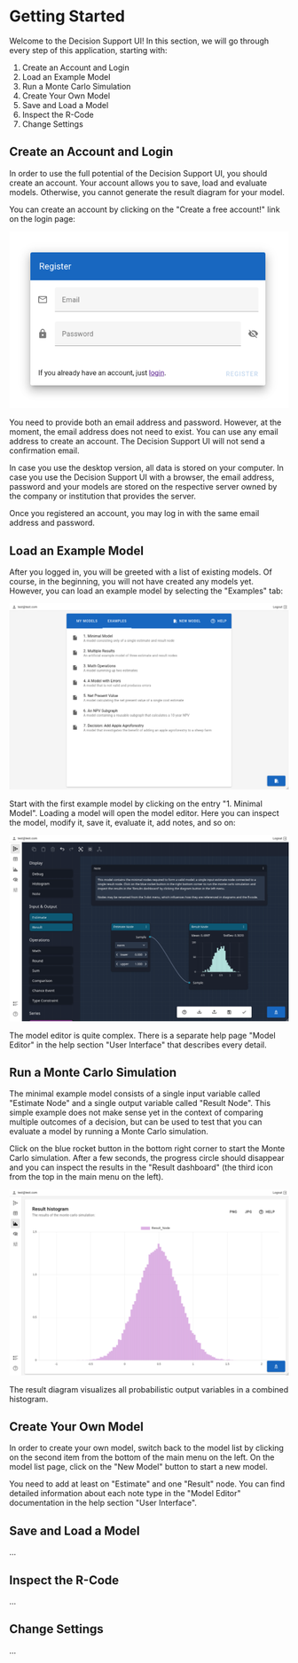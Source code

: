 # Getting Started

Welcome to the Decision Support UI! In this section, we will go through every step of this application, starting with:

1. Create an Account and Login
2. Load an Example Model
3. Run a Monte Carlo Simulation
4. Create Your Own Model
5. Save and Load a Model
6. Inspect the R-Code
7. Change Settings

## Create an Account and Login

In order to use the full potential of the Decision Support UI, you should create an account. Your account allows you to
save, load and evaluate models. Otherwise, you cannot generate the result diagram for your model.

You can create an account by clicking on the "Create a free account!" link on the login page:

![Register an Account](./register-account.webp)

You need to provide both an email address and password. However, at the moment, the email address does not need to
exist. You can use any email address to create an account. The Decision Support UI will not send a confirmation email.

In case you use the desktop version, all data is stored on your computer. In case you use the Decision Support UI with
a browser, the email address, password and your models are stored on the respective server owned by the company or
institution that provides the server.

Once you registered an account, you may log in with the same email address and password.

## Load an Example Model

After you logged in, you will be greeted with a list of existing models. Of course, in the beginning, you will not
have created any models yet. However, you can load an example model by selecting the "Examples" tab:

![List of Example Models](./example-model-list.webp)

Start with the first example model by clicking on the entry "1. Minimal Model". Loading a model will open the model
editor. Here you can inspect the model, modify it, save it, evaluate it, add notes, and so on:

![Model Editor](./model-editor.webp)

The model editor is quite complex. There is a separate help page "Model Editor" in the help section "User Interface"
that describes every detail.

## Run a Monte Carlo Simulation

The minimal example model consists of a single input variable called "Estimate Node" and a single output variable
called "Result Node". This simple example does not make sense yet in the context of comparing multiple outcomes of a
decision, but can be used to test that you can evaluate a model by running a Monte Carlo simulation.

Click on the blue rocket button in the bottom right corner to start the Monte Carlo simulation. After a few seconds,
the progress circle should disappear and you can inspect the results in the "Result dashboard" (the third icon from the
top in the main menu on the left).

![Results Dashboard](./results-dashboard.webp)

The result diagram visualizes all probabilistic output variables in a combined histogram.

## Create Your Own Model

In order to create your own model, switch back to the model list by clicking on the second item from the bottom of the
main menu on the left. On the model list page, click on the "New Model" button to start a new model.

You need to add at least on "Estimate" and one "Result" node. You can find detailed information about each note type in
the "Model Editor" documentation in the help section "User Interface".

## Save and Load a Model

...

## Inspect the R-Code

...

## Change Settings

...
